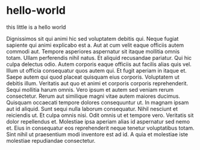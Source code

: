 # hello-world
this little is a hello world

Dignissimos sit qui animi hic sed voluptatem debitis qui. Neque fugiat sapiente qui animi explicabo est a. Aut at cum velit eaque officiis autem commodi aut. Tempore asperiores aspernatur sit itaque mollitia omnis totam. Ullam perferendis nihil natus.
Et aliquid recusandae pariatur. Qui hic culpa delectus odio. Autem corporis eaque officiis aut facilis alias quis vel. Illum ut officia consequatur quos autem qui.
Et fugit aperiam in itaque et. Saepe autem qui quod placeat quisquam eius corporis. Voluptatem ut debitis illum. Veritatis aut quo et animi et corporis corporis reprehenderit. Sequi mollitia harum omnis. Vero ipsum et autem sed veniam rerum consectetur.
Rerum aut similique magni vitae autem maiores ducimus. Quisquam occaecati tempore dolores consequuntur ut. In magnam ipsam aut id aliquid. Sunt sequi nulla laborum consequatur. Nihil nesciunt et reiciendis ut. Et culpa omnis nisi.
Odit omnis ut et tempore vero. Veritatis sit dolor repellendus et. Molestiae ipsa aperiam alias id aspernatur sed nemo et. Eius in consequatur eos reprehenderit neque tenetur voluptatibus totam. Sint nihil ut praesentium modi inventore est ad id. A quia et molestiae iste molestiae repudiandae consectetur.
